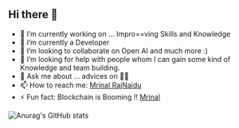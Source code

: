 ## Hi there 👋

- 🔭 I’m currently working on ...  Impro==ving Skills and Knowledge
- 🌱 I’m currently a Developer 
- 👯 I’m looking to collaborate on Open AI and much more :)
- 🤔 I’m looking for help with people whom I can gain some kind of Knowledge and team building.
- 💬 Ask me about ... advices on 🧑‍💻
- 📫 How to reach me: [Mrinal RajNaidu](https://www.linkedin.com/in/l-mrinal-raj)
- ⚡ Fun fact: Blockchain is Booming !!
[Mrinal](https://github.com/Mrinal12324/Mrinal12324/edit/main/README.md)

![Anurag's GitHub stats](https://github-readme-stats.vercel.app/api?username=Mrinal12324&show_icons=true&theme=jolly)

